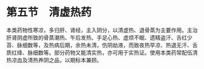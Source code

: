 # 第五节　清虚热药

本类药物性寒凉，多归肝、肾经，主入阴分，以清虚热、退骨蒸为主要作用。主治肝肾阴虚所致的骨蒸潮热、午后发热、手足心热、虚烦不眠、遗精盗汗、舌红少苔、脉细数等，及热病后期，余热未清，伤阴劫液，而致夜热早凉、热退无汗、舌质红绛、脉细数等。部分药物又能清实热，亦可用于实热证。使用本类药常配伍清热凉血及清热养阴之品，以期标本兼顾。